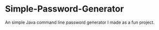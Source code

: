 Simple-Password-Generator
=========================

An simple Java command line password generator I made as a fun project.

